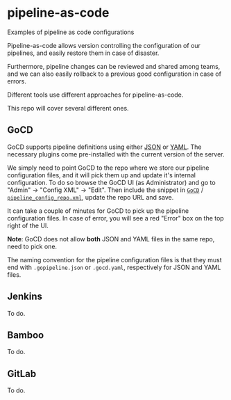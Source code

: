 # pipeline-as-code
Examples of pipeline as code configurations

Pipeline-as-code allows version controlling the configuration of our pipelines, and easily restore them in case of disaster.

Furthermore, pipeline changes can be reviewed and shared among teams, and we can also easily rollback to a previous good configuration in case of errors.

Different tools use different approaches for pipeline-as-code. 

This repo will cover several different ones.

## GoCD

GoCD supports pipeline definitions using either [JSON](https://github.com/tomzo/gocd-json-config-plugin) or [YAML](https://github.com/tomzo/gocd-yaml-config-plugin). The necessary plugins come pre-installed with the current version of the server.

We simply need to point GoCD to the repo where we store our pipeline configuration files, and it will pick them up and update it's internal configuration. To do so browse the GoCD UI (as Administrator) and go to "Admin" -> "Config XML" -> "Edit". Then include the snippet in [`GoCD`](https://github.com/manupaisable/pipeline-as-code/blob/master/GoCD) / [`pipeline_config_repo.xml`](https://github.com/manupaisable/pipeline-as-code/blob/master/GoCD/pipeline_config_repo.xml), update the repo URL and save. 

It can take a couple of minutes for GoCD to pick up the pipeline configuration files. In case of error, you will see a red "Error" box on the top right of the UI. 

**Note**: GoCD does not allow **both** JSON and YAML files in the same repo, need to pick one.

The naming convention for the pipeline configuration files is that they must end with `.gopipeline.json` or `.gocd.yaml`, respectively for JSON and YAML files.

## Jenkins

To do.

## Bamboo

To do.  

## GitLab

To do.

